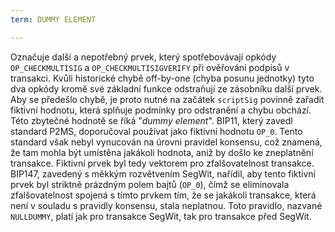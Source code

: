```yaml
---
term: DUMMY ELEMENT

---
```

Označuje další a nepotřebný prvek, který spotřebovávají opkódy `OP_CHECKMULTISIG` a `OP_CHECKMULTISIGVERIFY` při ověřování podpisů v transakci. Kvůli historické chybě off-by-one (chyba posunu jednotky) tyto dva opkódy kromě své základní funkce odstraňují ze zásobníku další prvek. Aby se předešlo chybě, je proto nutné na začátek `scriptSig` povinně zařadit fiktivní hodnotu, která splňuje podmínky pro odstranění a chybu obchází. Této zbytečné hodnotě se říká "*dummy element*". BIP11, který zavedl standard P2MS, doporučoval používat jako fiktivní hodnotu `OP_0`. Tento standard však nebyl vynucován na úrovni pravidel konsensu, což znamená, že tam mohla být umístěna jakákoli hodnota, aniž by došlo ke zneplatnění transakce. Fiktivní prvek byl tedy vektorem pro zfalšovatelnost transakce. BIP147, zavedený s měkkým rozvětvením SegWit, nařídil, aby tento fiktivní prvek byl striktně prázdným polem bajtů (`OP_0`), čímž se eliminovala zfalšovatelnost spojená s tímto prvkem tím, že se jakákoli transakce, která není v souladu s pravidly konsensu, stala neplatnou. Toto pravidlo, nazvané `NULLDUMMY`, platí jak pro transakce SegWit, tak pro transakce před SegWit.